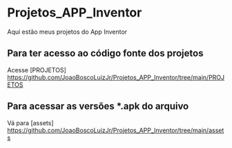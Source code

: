 # Projetos_APP_Inventor
Aqui estão meus projetos do App Inventor

## Para ter acesso ao código fonte dos projetos

Acesse [PROJETOS] https://github.com/JoaoBoscoLuizJr/Projetos_APP_Inventor/tree/main/PROJETOS

## Para acessar as versões *.apk do arquivo

Vá para [assets] https://github.com/JoaoBoscoLuizJr/Projetos_APP_Inventor/tree/main/assets
